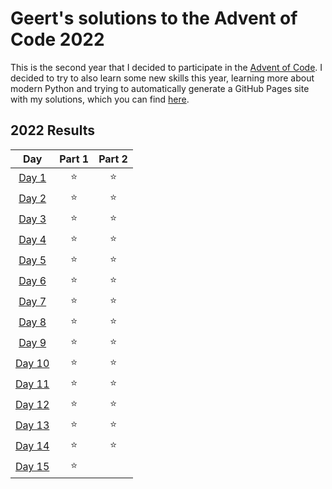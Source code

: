 # Geert's solutions to the Advent of Code 2022

This is the second year that I decided to participate in the [Advent of Code](https://adventofcode.com/). I decided to try to also learn some new skills this year, learning more about modern Python and trying to automatically generate a GitHub Pages site with my solutions, which you can find [here](http://geertlitjens.nl/advent-of-code-2022/).

<!--- advent_readme_stars table --->
## 2022 Results

| Day | Part 1 | Part 2 |
| :---: | :---: | :---: |
| [Day 1](http://geertlitjens.nl/advent-of-code-2021/days/day1.html) | ⭐ | ⭐ |
| [Day 2](http://geertlitjens.nl/advent-of-code-2021/days/day2.html) | ⭐ | ⭐ |
| [Day 3](http://geertlitjens.nl/advent-of-code-2021/days/day3.html) | ⭐ | ⭐ |
| [Day 4](http://geertlitjens.nl/advent-of-code-2021/days/day4.html) | ⭐ | ⭐ |
| [Day 5](http://geertlitjens.nl/advent-of-code-2021/days/day5.html) | ⭐ | ⭐ |
| [Day 6](http://geertlitjens.nl/advent-of-code-2021/days/day6.html) | ⭐ | ⭐ |
| [Day 7](http://geertlitjens.nl/advent-of-code-2021/days/day7.html) | ⭐ | ⭐ |
| [Day 8](http://geertlitjens.nl/advent-of-code-2021/days/day8.html) | ⭐ | ⭐ |
| [Day 9](http://geertlitjens.nl/advent-of-code-2021/days/day9.html) | ⭐ | ⭐ |
| [Day 10](http://geertlitjens.nl/advent-of-code-2021/days/day10.html) | ⭐ | ⭐ |
| [Day 11](http://geertlitjens.nl/advent-of-code-2021/days/day11.html) | ⭐ | ⭐ |
| [Day 12](http://geertlitjens.nl/advent-of-code-2021/days/day12.html) | ⭐ | ⭐ |
| [Day 13](http://geertlitjens.nl/advent-of-code-2021/days/day13.html) | ⭐ | ⭐ |
| [Day 14](http://geertlitjens.nl/advent-of-code-2021/days/day14.html) | ⭐ | ⭐ |
| [Day 15](http://geertlitjens.nl/advent-of-code-2021/days/day15.html) | ⭐ |   |
<!--- advent_readme_stars table --->
